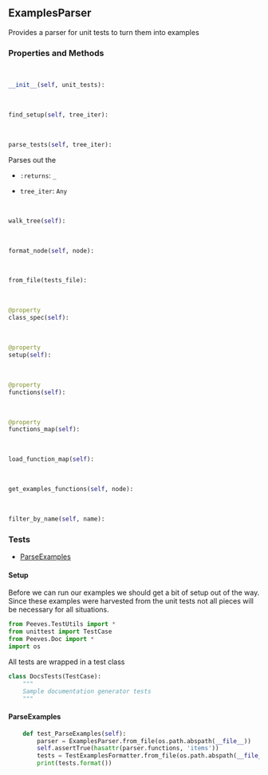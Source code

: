 ## <a id="Peeves.Peeves.Doc.ExamplesParser.ExamplesParser">ExamplesParser</a>
Provides a parser for unit tests to turn them into examples



### Properties and Methods
<a id="Peeves.Peeves.Doc.ExamplesParser.ExamplesParser.__init__" class="docs-object-method">&nbsp;</a>
```python
__init__(self, unit_tests): 
```

<a id="Peeves.Peeves.Doc.ExamplesParser.ExamplesParser.find_setup" class="docs-object-method">&nbsp;</a>
```python
find_setup(self, tree_iter): 
```

<a id="Peeves.Peeves.Doc.ExamplesParser.ExamplesParser.parse_tests" class="docs-object-method">&nbsp;</a>
```python
parse_tests(self, tree_iter): 
```
Parses out the
- `:returns`: `_`
    >
- `tree_iter`: `Any`
    >

<a id="Peeves.Peeves.Doc.ExamplesParser.ExamplesParser.walk_tree" class="docs-object-method">&nbsp;</a>
```python
walk_tree(self): 
```

<a id="Peeves.Peeves.Doc.ExamplesParser.ExamplesParser.format_node" class="docs-object-method">&nbsp;</a>
```python
format_node(self, node): 
```

<a id="Peeves.Peeves.Doc.ExamplesParser.ExamplesParser.from_file" class="docs-object-method">&nbsp;</a>
```python
from_file(tests_file): 
```

<a id="Peeves.Peeves.Doc.ExamplesParser.ExamplesParser.class_spec" class="docs-object-method">&nbsp;</a>
```python
@property
class_spec(self): 
```

<a id="Peeves.Peeves.Doc.ExamplesParser.ExamplesParser.setup" class="docs-object-method">&nbsp;</a>
```python
@property
setup(self): 
```

<a id="Peeves.Peeves.Doc.ExamplesParser.ExamplesParser.functions" class="docs-object-method">&nbsp;</a>
```python
@property
functions(self): 
```

<a id="Peeves.Peeves.Doc.ExamplesParser.ExamplesParser.functions_map" class="docs-object-method">&nbsp;</a>
```python
@property
functions_map(self): 
```

<a id="Peeves.Peeves.Doc.ExamplesParser.ExamplesParser.load_function_map" class="docs-object-method">&nbsp;</a>
```python
load_function_map(self): 
```

<a id="Peeves.Peeves.Doc.ExamplesParser.ExamplesParser.get_examples_functions" class="docs-object-method">&nbsp;</a>
```python
get_examples_functions(self, node): 
```

<a id="Peeves.Peeves.Doc.ExamplesParser.ExamplesParser.filter_by_name" class="docs-object-method">&nbsp;</a>
```python
filter_by_name(self, name): 
```



### Tests
- [ParseExamples](#ParseExamples)

#### Setup
Before we can run our examples we should get a bit of setup out of the way.
Since these examples were harvested from the unit tests not all pieces
will be necessary for all situations.
```python
from Peeves.TestUtils import *
from unittest import TestCase
from Peeves.Doc import *
import os
```

All tests are wrapped in a test class
```python
class DocsTests(TestCase):
    """
    Sample documentation generator tests
    """
```
#### <a name="ParseExamples">ParseExamples</a>
```python
    def test_ParseExamples(self):
        parser = ExamplesParser.from_file(os.path.abspath(__file__))
        self.assertTrue(hasattr(parser.functions, 'items'))
        tests = TestExamplesFormatter.from_file(os.path.abspath(__file__))
        print(tests.format())
```